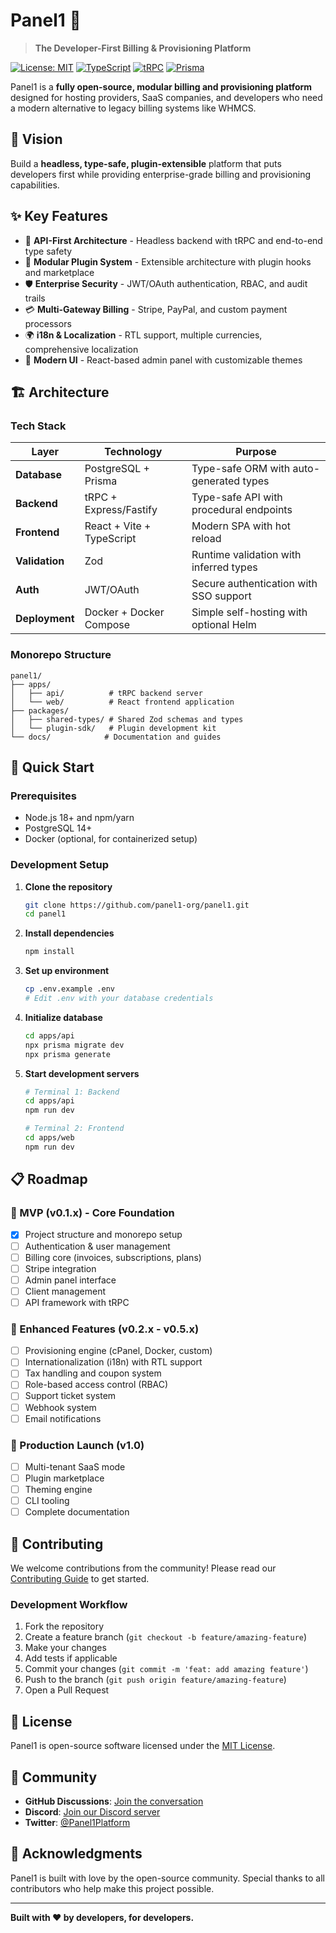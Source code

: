 # Panel1 🚀

> **The Developer-First Billing & Provisioning Platform**

[![License: MIT](https://img.shields.io/badge/License-MIT-yellow.svg)](https://opensource.org/licenses/MIT)
[![TypeScript](https://img.shields.io/badge/TypeScript-007ACC?logo=typescript&logoColor=white)](https://typescriptlang.org/)
[![tRPC](https://img.shields.io/badge/tRPC-2596BE?logo=trpc&logoColor=white)](https://trpc.io/)
[![Prisma](https://img.shields.io/badge/Prisma-3982CE?logo=Prisma&logoColor=white)](https://prisma.io/)

Panel1 is a **fully open-source, modular billing and provisioning platform** designed for hosting providers, SaaS companies, and developers who need a modern alternative to legacy billing systems like WHMCS.

## 🎯 Vision

Build a **headless, type-safe, plugin-extensible** platform that puts developers first while providing enterprise-grade billing and provisioning capabilities.

## ✨ Key Features

- 🔧 **API-First Architecture** - Headless backend with tRPC and end-to-end type safety
- 🧩 **Modular Plugin System** - Extensible architecture with plugin hooks and marketplace
- 🛡️ **Enterprise Security** - JWT/OAuth authentication, RBAC, and audit trails
- 💳 **Multi-Gateway Billing** - Stripe, PayPal, and custom payment processors
- 🌍 **i18n & Localization** - RTL support, multiple currencies, comprehensive localization
- 🎨 **Modern UI** - React-based admin panel with customizable themes

## 🏗️ Architecture

### Tech Stack

| Layer | Technology | Purpose |
|-------|------------|---------|
| **Database** | PostgreSQL + Prisma | Type-safe ORM with auto-generated types |
| **Backend** | tRPC + Express/Fastify | Type-safe API with procedural endpoints |
| **Frontend** | React + Vite + TypeScript | Modern SPA with hot reload |
| **Validation** | Zod | Runtime validation with inferred types |
| **Auth** | JWT/OAuth | Secure authentication with SSO support |
| **Deployment** | Docker + Docker Compose | Simple self-hosting with optional Helm |

### Monorepo Structure

```
panel1/
├── apps/
│   ├── api/          # tRPC backend server
│   └── web/          # React frontend application
├── packages/
│   ├── shared-types/ # Shared Zod schemas and types
│   └── plugin-sdk/   # Plugin development kit
└── docs/            # Documentation and guides
```

## 🚀 Quick Start

### Prerequisites

- Node.js 18+ and npm/yarn
- PostgreSQL 14+
- Docker (optional, for containerized setup)

### Development Setup

1. **Clone the repository**
   ```bash
   git clone https://github.com/panel1-org/panel1.git
   cd panel1
   ```

2. **Install dependencies**
   ```bash
   npm install
   ```

3. **Set up environment**
   ```bash
   cp .env.example .env
   # Edit .env with your database credentials
   ```

4. **Initialize database**
   ```bash
   cd apps/api
   npx prisma migrate dev
   npx prisma generate
   ```

5. **Start development servers**
   ```bash
   # Terminal 1: Backend
   cd apps/api
   npm run dev

   # Terminal 2: Frontend
   cd apps/web
   npm run dev
   ```

## 📋 Roadmap

### 🎯 MVP (v0.1.x) - Core Foundation
- [x] Project structure and monorepo setup
- [ ] Authentication & user management
- [ ] Billing core (invoices, subscriptions, plans)
- [ ] Stripe integration
- [ ] Admin panel interface
- [ ] Client management
- [ ] API framework with tRPC

### 🚀 Enhanced Features (v0.2.x - v0.5.x)
- [ ] Provisioning engine (cPanel, Docker, custom)
- [ ] Internationalization (i18n) with RTL support
- [ ] Tax handling and coupon system
- [ ] Role-based access control (RBAC)
- [ ] Support ticket system
- [ ] Webhook system
- [ ] Email notifications

### 🌟 Production Launch (v1.0)
- [ ] Multi-tenant SaaS mode
- [ ] Plugin marketplace
- [ ] Theming engine
- [ ] CLI tooling
- [ ] Complete documentation

## 🤝 Contributing

We welcome contributions from the community! Please read our [Contributing Guide](.github/CONTRIBUTING.md) to get started.

### Development Workflow

1. Fork the repository
2. Create a feature branch (`git checkout -b feature/amazing-feature`)
3. Make your changes
4. Add tests if applicable
5. Commit your changes (`git commit -m 'feat: add amazing feature'`)
6. Push to the branch (`git push origin feature/amazing-feature`)
7. Open a Pull Request

## 📄 License

Panel1 is open-source software licensed under the [MIT License](LICENSE).

## 🌟 Community

- **GitHub Discussions**: [Join the conversation](https://github.com/panel1-org/panel1/discussions)
- **Discord**: [Join our Discord server](https://discord.gg/panel1)
- **Twitter**: [@Panel1Platform](https://twitter.com/Panel1Platform)

## 🙏 Acknowledgments

Panel1 is built with love by the open-source community. Special thanks to all contributors who help make this project possible.

---

**Built with ❤️ by developers, for developers.**